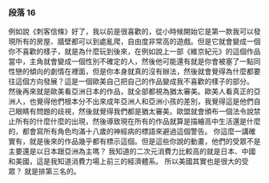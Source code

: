 ### 段落 16

例如說《刺客信條》好了，我以前是很喜歡的，從小時候開始它是第一款我可以發現所有的房屋、牆壁都可以到處亂爬，自由度非常高的遊戲。但是它就會變成一個你不喜歡的樣子，就是為什麼玩到後來，在例如說上一部《維京紀元》的這個作品當中，主角就會變成一個性別不確定的人，然後他可能還有就是你會被塞了一點同性戀的傾向的劇情在裡面，但是你本身就真的沒有辦法，然後就會覺得為什麼都要往這個方向發展？這是一個歐美自己把自己的作品變成我不喜歡的樣子的部分。
然後再來就是歐美看亞洲日本的作品，就全部都視為猶太審美。歐美人看真正的亞洲人，也覺得他們根本分不出來成年亞洲人和亞洲小孩的差別，我覺得這是他們自己眼睛有問題的歧視，然後就覺得我們都是猶太審美。歐盟就會頒布一個法令說禁止所有的什麼什麼的出現，然後導致現在所有的作品就算是描繪高中生活還是什麼的，都會寫所有角色均滿十八歲的神經病的標語來避過這個警告。
你這麼一講確實有，就是後來的作品幾乎都有標示這個。但是這些你說的動畫，他們的受眾不是主要還是以日本跟亞洲為主嗎？
我知道的二次元消費力比較高的就是日本、中國和美國，這是我知道消費力場上前三的經濟體系。
所以美國其實也是很大的受眾？
就是排第三名的。